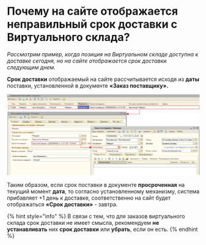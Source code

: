 # Почему на сайте отображается неправильный срок доставки с Виртуального склада?

_Рассмотрим пример, когда позиция на Виртуальном складе доступна к доставке сегодня, но на сайте отображается срок доставки следующим днем._

**Срок доставки** отображаемый на сайте рассчитывается исходя из **даты** поставки, установленной в документе **«Заказ поставщику».**

![](../.gitbook/assets/image-111112121.png)

Таким образом, если срок поставки в документе **просроченная** на текущий момент **дата**, то согласно установленному механизму, система прибавляет +1 день к доставке, соответственно на сайт будет отображаться **«Срок доставки»** - завтра.

{% hint style="info" %}
В связи с тем, что для заказов виртуального склада срок доставки не имеет смысла, рекомендуем **не устанавливать** них **срок доставки** или **убрать**, если он есть.
{% endhint %}



